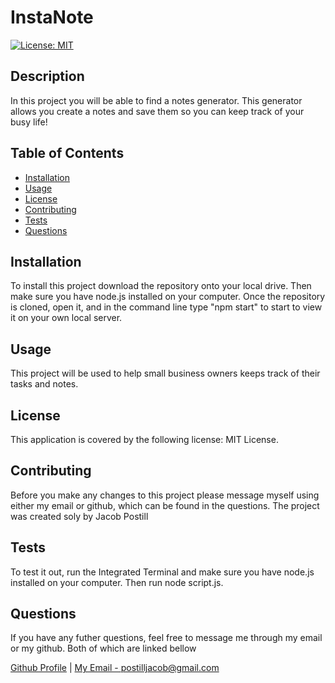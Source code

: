 # InstaNote

[![License: MIT](https://img.shields.io/badge/License-MIT-yellow.svg)](https://opensource.org/licenses/MIT)
    
## Description

In this project you will be able to find a notes generator. This generator allows you create a notes and save them so you can keep track of your busy life!


## Table of Contents

- [Installation](#installation)
- [Usage](#usage)
- [License](#license)
- [Contributing](#contributing)
- [Tests](#tests)
- [Questions](#questions)


## Installation

To install this project download the repository onto your local drive. Then make sure you have node.js installed on your computer. Once the repository is cloned, open it, and in the command line type "npm start" to start to view it on your own local server.

## Usage 

This project will be used to help small business owners keeps track of their tasks and notes.

## License

This application is covered by the following license: MIT License.

## Contributing

Before you make any changes to this project please message myself using either my email or github, which can be found in the questions. The project was created soly by Jacob Postill

## Tests

To test it out, run the Integrated Terminal and make sure you have node.js installed on your computer. Then run node script.js.

## Questions

If you have any futher questions, feel free to message me through my email or my github. Both of which are linked bellow

[Github Profile](https://github.com/jacobpostill ) | 
[My Email - postilljacob@gmail.com](mailto:postilljacob@gmail.com)
